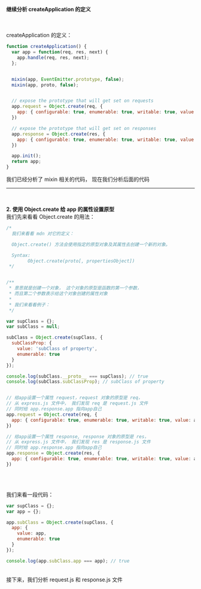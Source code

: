 #### 继续分析 createApplication 的定义

<br />

createApplication 的定义：
```javascript
function createApplication() {
  var app = function(req, res, next) {
    app.handle(req, res, next);
  };


  mixin(app, EventEmitter.prototype, false);
  mixin(app, proto, false);


  // expose the prototype that will get set on requests
  app.request = Object.create(req, {
    app: { configurable: true, enumerable: true, writable: true, value: app }
  })

  // expose the prototype that will get set on responses
  app.response = Object.create(res, {
    app: { configurable: true, enumerable: true, writable: true, value: app }
  })

  app.init();
  return app;
}
```


我们已经分析了 mixin 相关的代码， 现在我们分析后面的代码

---

<br />


**2. 使用 Object.create 给 app 的属性设置原型** <br />
 我们先来看看 Object.create 的用法：

```javascript
/*
  我们来看看 mdn 对它的定义：

  Object.create() 方法会使用指定的原型对象及其属性去创建一个新的对象。

  Syntax:
        Object.create(proto[, propertiesObject])
 */


/**
 * 意思就是创建一个对象， 这个对象的原型是函数的第一个参数，
 * 而且第二个参数表示给这个对象创建的属性对象
 *
 * 我们来看看例子：
 */

var supClass = {};
var subClass = null;

subClass = Object.create(supClass, {
  subClassProp: {
    value: 'subClass of property',
    enumerable: true
  }
});

console.log(subClass.__proto__ === supClass); // true
console.log(subClass.subClassProp); // subClass of property
```



```javascript

// 给app设置一个属性 request，request 对象的原型是 req，
// 从 express.js 文件中， 我们发现 req 是 request.js 文件
// 同时给 app.response.app 指向app自己
app.request = Object.create(req, {
  app: { configurable: true, enumerable: true, writable: true, value: app }
})

// 给app设置一个属性 response, response 对象的原型是 res，
// 从 express.js 文件中， 我们发现 res 是 response.js 文件
// 同时给 app.response.app 指向app自己
app.response = Object.create(res, {
  app: { configurable: true, enumerable: true, writable: true, value: app }
})
```

<br />
<br />

我们来看一段代码：
```javascript
var supClass = {};
var app = {};

app.subClass = Object.create(supClass, {
  app: {
    value: app,
    enumerable: true
  }
});

console.log(app.subClass.app === app); // true
```

<br />
接下来，我们分析 request.js 和 response.js 文件
